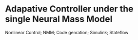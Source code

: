 # Adapative Controller under the single Neural Mass Model
Nonlinear Control; NMM; Code genration; Simulink; Stateflow
